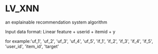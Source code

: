 # LV_XNN
an explainable recommendation system algorithm

Input data format: Linear feature + userid + itemid + y

for example:'uf_1', 'uf_2', 'uf_3', 'uf_4', 'uf_5', 'if_1', 'if_2', 'if_3', 'if_4', 'if_5', 'user_id', 'item_id', 'target'
